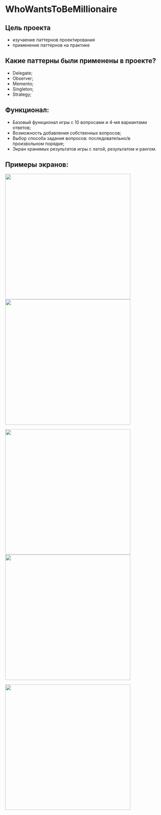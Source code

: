 # WhoWantsToBeMillionaire

## Цель проекта
- изучаение паттернов проектирования
- применение паттернов на практике

## Какие паттерны были применены в проекте?
- Delegate;
- Observer;
- Memento;
- Singleton;
- Strategy;

## Функционал:
- Базовый функционал игры с 10 вопросами и 4-мя вариантами ответов;
- Возможность добавления собственных вопросов;
- Выбор способа задания вопросов: последовательно/в произвольном порядке;
- Экран хранимых результатов игры с латой, результатом и рангом.

## Примеры экранов:

<img src="./WhoWantsToBe//screens/main.png" width="400" />      <img src="./WhoWantsToBe//screens/settings.png" width="400" /> 


<img src="./WhoWantsToBe/screens/game.png" width="400" />     <img src="./WhoWantsToBe//screens/addQuestion.png" width="400" />

<img src="./WhoWantsToBe//screens/results.png" width="400" />
